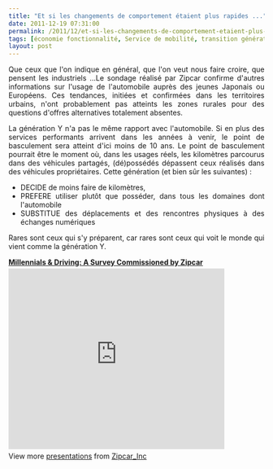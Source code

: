 ```yaml
---
title: "Et si les changements de comportement étaient plus rapides ..."
date: 2011-12-19 07:31:00
permalink: /2011/12/et-si-les-changements-de-comportement-etaient-plus-rapides.html
tags: [économie fonctionnalité, Service de mobilité, transition générationnelle]
layout: post
---
```


<p style="text-align: justify;">Que ceux que l'on indique en général, que l'on veut nous faire croire, que pensent les industriels ...Le sondage réalisé par Zipcar confirme d'autres informations sur l'usage de l'automobile auprès des jeunes Japonais ou Européens. Ces tendances, initiées et confirmées dans les territoires urbains, n'ont probablement pas atteints les zones rurales pour des questions d'offres alternatives totalement absentes.</p> <p style="text-align: justify;">La génération Y n'a pas le même rapport avec l'automobile. Si en plus des services performants arrivent dans les années à venir, le point de basculement sera atteint d'ici moins de 10 ans. Le point de basculement pourrait être le moment où, dans les usages réels, les kilomètres parcourus dans des véhicules partagés, (dé)possédés dépassent ceux réalisés dans des véhicules propriétaires. Cette génération (et bien sûr les suivantes) :</p> <ul style="text-align: justify;"> <li>DECIDE de moins faire de kilomètres,</li> <li>PREFERE utiliser plutôt que posséder, dans tous les domaines dont l'automobile</li> <li>SUBSTITUE des déplacements et des rencontres physiques à des échanges numériques</li> </ul> <p style="text-align: justify;">Rares sont ceux qui s'y préparent, car rares sont ceux qui voit le monde qui vient comme la génération Y.</p> <div id="__ss_10554436" style="width: 425px;"><strong style="display: block; margin: 12px 0 4px;"><a href="http://www.slideshare.net/Zipcar_Inc/millennial-slide-share-final" target="_blank" title="Millennials & Driving: A Survey Commissioned by Zipcar">Millennials & Driving: A Survey Commissioned by Zipcar</a></strong> <iframe frameborder="0" height="355" marginheight="0" marginwidth="0" scrolling="no" src="http://www.slideshare.net/slideshow/embed_code/10554436" width="425"></iframe> <div style="padding: 5px 0 12px;">View more <a href="http://www.slideshare.net/" target="_blank">presentations</a> from <a href="http://www.slideshare.net/Zipcar_Inc" target="_blank">Zipcar_Inc</a></div> </div>
